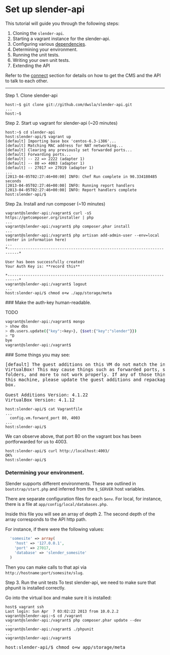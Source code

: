 # Set up slender-api

This tutorial will guide you through the following steps:

1. Cloning the `slender-api`.
1. Starting a vagrant instance for the slender-api.
1. Configuring various [dependencies](../dependencies.html).
1. Determining your environment.
1. Running the unit tests.
1. Writing your own unit tests.
1. Extending the API

Refer to the [connect](connect.html) section for details on how to get the CMS and the API to talk to each other.

-----

Step 1. Clone slender-api 

```
host:~$ git clone git://github.com/dwsla/slender-api.git
...
host:~$
```

Step 2. Start up vagrant for slender-api
(~20 minutes)

```
host:~$ cd slender-api
host:slender-api/$ vagrant up
[default] Importing base box 'centos-6.3-i386'...
[default] Matching MAC address for NAT networking...
[default] Clearing any previously set forwarded ports...
[default] Forwarding ports...
[default] -- 22 => 2222 (adapter 1)
[default] -- 80 => 4003 (adapter 1)
[default] -- 27017 => 27019 (adapter 1)
...
[2013-04-05T02:27:46+00:00] INFO: Chef Run complete in 90.334180485 seconds
[2013-04-05T02:27:46+00:00] INFO: Running report handlers
[2013-04-05T02:27:46+00:00] INFO: Report handlers complete
host:slender-api/$ 
```

Step 2a. Install and run composer
(~10 minutes)

```
vagrant@slender-api:/vagrant$ curl -sS https://getcomposer.org/installer | php
...
vagrant@slender-api:/vagrant$ php composer.phar install 
...
vagrant@slender-api:/vagrant$ php artisan add-admin-user --env=local
(enter in information here)
...
*---------------------------------------------------------------------------*

User has been successfully created!
Your Auth Key is: **record this**

*---------------------------------------------------------------------------*
vagrant@slender-api:/vagrant$ logout
...
host:slender-api/$ chmod o+w ./app/storage/meta
```

<aside class="tip">
### Make the auth-key human-readable.

TODO

```bash
vagrant@slender-api:/vagrant$ mongo
> show dbs
> db.users.update({"key":<key>}, {$set:{"key":"slender"}})
> ^D
bye
vagrant@slender-api:/vagrant$ 
```

</aside>

<aside class="troubleshoot">
### Some things you may see:

<pre>
[default] The guest additions on this VM do not match the install version of
VirtualBox! This may cause things such as forwarded ports, shared
folders, and more to not work properly. If any of those things fail on
this machine, please update the guest additions and repackage the
box.

Guest Additions Version: 4.1.22
VirtualBox Version: 4.1.12
</pre>
</aside>

```
host:slender-api/$ cat Vagrantfile
...
  config.vm.forward_port 80, 4003
...
host:slender-api/$ 
```

We can observe above, that port 80 on the vagrant box has been portforwarded for us to 4003.

```
host:slender-api/$ curl http://localhost:4003/
OK%                                             
host:slender-api/$ 
```

### Determining your environment.

Slender supports different environments.  These are outlined in `bootstrap/start.php` and inferred from the `$_SERVER` host variables.

There are separate configuration files for each `$env`. For local, for instance, there is a file at `app/config/local/databases.php`.

Inside this file you will see an array of depth 2.  The second depth of the array corresponds to the API http path.

For instance, if there were the following values:

```php
  'somesite' => array(
    'host' => '127.0.0.1',
    'port' => 27017,
    'database' => 'slender_somesite'
  )
```

Then you can make calls to that api via `http://hostname:port/somesite/slug`.


Step 3. Run the unit tests
To test slender-api, we need to make sure that phpunit is installed correctly. 

Go into the virtual box and make sure it is installed:

```
host$ vagrant ssh
Last login: Sun Apr  7 03:02:22 2013 from 10.0.2.2
vagrant@slender-api:~$ cd /vagrant
vagrant@slender-api:/vagrant$ php composer.phar update --dev
...
vagrant@slender-api:/vagrant$ ./phpunit
...
vagrant@slender-api:/vagrant$ 
```




<pre>
host:slender-api/$ chmod o+w app/storage/meta
</pre>

